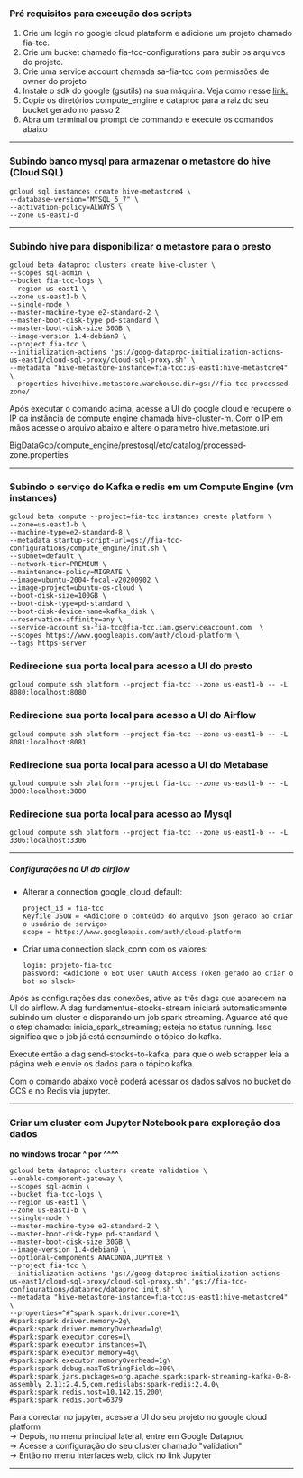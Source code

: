 ### Pré requisitos para execução dos scripts

1. Crie um login no google cloud plataform e adicione um projeto chamado fia-tcc.
2. Crie um bucket chamado fia-tcc-configurations para subir os arquivos do projeto.
3. Crie uma service account chamada sa-fia-tcc com permissões de owner do projeto
4. Instale o sdk do google (gsutils) na sua máquina. Veja como nesse [link.](https://cloud.google.com/storage/docs/gsutil_install) 
5. Copie os diretórios compute_engine e dataproc para a raiz do seu bucket gerado no passo 2
6. Abra um terminal ou prompt de commando e execute os comandos abaixo


************************************************************************************************************************
### Subindo banco mysql para armazenar o metastore do hive (Cloud SQL)
```
gcloud sql instances create hive-metastore4 \
--database-version="MYSQL_5_7" \
--activation-policy=ALWAYS \
--zone us-east1-d
```

************************************************************************************************************************
### Subindo hive para disponibilizar o metastore para o presto
```
gcloud beta dataproc clusters create hive-cluster \
--scopes sql-admin \
--bucket fia-tcc-logs \
--region us-east1 \
--zone us-east1-b \
--single-node \
--master-machine-type e2-standard-2 \
--master-boot-disk-type pd-standard \
--master-boot-disk-size 30GB \
--image-version 1.4-debian9 \
--project fia-tcc \
--initialization-actions 'gs://goog-dataproc-initialization-actions-us-east1/cloud-sql-proxy/cloud-sql-proxy.sh' \
--metadata "hive-metastore-instance=fia-tcc:us-east1:hive-metastore4" \
--properties hive:hive.metastore.warehouse.dir=gs://fia-tcc-processed-zone/
```

Após executar o comando acima, acesse a UI do google cloud e recupere o IP da instância de compute engine chamada hive-cluster-m.
Com o IP em mãos acesse o arquivo abaixo e altere o parametro hive.metastore.uri

BigDataGcp/compute_engine/prestosql/etc/catalog/processed-zone.properties

************************************************************************************************************************
### Subindo o serviço do Kafka e redis em um Compute Engine (vm instances)
```
gcloud beta compute --project=fia-tcc instances create platform \
--zone=us-east1-b \
--machine-type=e2-standard-8 \
--metadata startup-script-url=gs://fia-tcc-configurations/compute_engine/init.sh \
--subnet=default \
--network-tier=PREMIUM \
--maintenance-policy=MIGRATE \
--image=ubuntu-2004-focal-v20200902 \
--image-project=ubuntu-os-cloud \
--boot-disk-size=100GB \
--boot-disk-type=pd-standard \
--boot-disk-device-name=kafka_disk \
--reservation-affinity=any \
--service-account sa-fia-tcc@fia-tcc.iam.gserviceaccount.com  \
--scopes https://www.googleapis.com/auth/cloud-platform \
--tags https-server
```

### Redirecione sua porta local para acesso a UI do presto
```gcloud compute ssh platform --project fia-tcc --zone us-east1-b -- -L 8080:localhost:8080```

### Redirecione sua porta local para acesso a UI do Airflow
```gcloud compute ssh platform --project fia-tcc --zone us-east1-b -- -L 8081:localhost:8081```

### Redirecione sua porta local para acesso a UI do Metabase
```gcloud compute ssh platform --project fia-tcc --zone us-east1-b -- -L 3000:localhost:3000```

### Redirecione sua porta local para acesso ao Mysql
```gcloud compute ssh platform --project fia-tcc --zone us-east1-b -- -L 3306:localhost:3306```

************************************************************************************************************************
##### Configurações na UI do airflow

- Alterar a connection google_cloud_default:

    ```
  project_id = fia-tcc
  Keyfile JSON = <Adicione o conteúdo do arquivo json gerado ao criar o usuário de serviço>
  scope = https://www.googleapis.com/auth/cloud-platform
  ```

 - Criar uma connection slack_conn com os valores:
    ```
    login: projeto-fia-tcc
    password: <Adicione o Bot User OAuth Access Token gerado ao criar o bot no slack>
    ```
   
Após as configurações das conexões, ative as três dags que aparecem na UI do airflow.
A dag fundamentus-stocks-stream iniciará automaticamente subindo um cluster e disparando um job spark streaming.
Aguarde até que o step chamado: inicia_spark_streaming; esteja no status running. Isso significa que o job já está consumindo o tópico do kafka.

Execute então a dag send-stocks-to-kafka, para que o web scrapper leia a página web e envie os dados para o tópico kafka.  
  
Com o comando abaixo você poderá acessar os dados salvos no bucket do GCS e no Redis via jupyter.
************************************************************************************************************************
### Criar um cluster com Jupyter Notebook para exploração dos dados
__no windows trocar ^ por ^^^^__
```
gcloud beta dataproc clusters create validation \
--enable-component-gateway \
--scopes sql-admin \
--bucket fia-tcc-logs \
--region us-east1 \
--zone us-east1-b \
--single-node \
--master-machine-type e2-standard-2 \
--master-boot-disk-type pd-standard \
--master-boot-disk-size 30GB \
--image-version 1.4-debian9 \
--optional-components ANACONDA,JUPYTER \
--project fia-tcc \
--initialization-actions 'gs://goog-dataproc-initialization-actions-us-east1/cloud-sql-proxy/cloud-sql-proxy.sh','gs://fia-tcc-configurations/dataproc/dataproc_init.sh' \
--metadata "hive-metastore-instance=fia-tcc:us-east1:hive-metastore4" \
--properties=^#^spark:spark.driver.core=1\
#spark:spark.driver.memory=2g\
#spark:spark.driver.memoryOverhead=1g\
#spark:spark.executor.cores=1\
#spark:spark.executor.instances=1\
#spark:spark.executor.memory=4g\
#spark:spark.executor.memoryOverhead=1g\
#spark:spark.debug.maxToStringFields=300\
#spark:spark.jars.packages=org.apache.spark:spark-streaming-kafka-0-8-assembly_2.11:2.4.5,com.redislabs:spark-redis:2.4.0\
#spark:spark.redis.host=10.142.15.200\
#spark:spark.redis.port=6379
```

Para conectar no jupyter, acesse a UI do seu projeto no google cloud platform  
 -> Depois, no menu principal lateral, entre em Google Dataproc  
 -> Acesse a configuração do seu cluster chamado "validation"  
 -> Então no menu interfaces web, click no link Jupyter  
 
************************************************************************************************************************